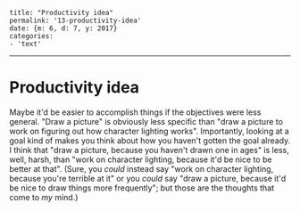 
    title: "Productivity idea"
    permalink: '13-productivity-idea'
    date: {m: 6, d: 7, y: 2017}
    categories:
    - 'text'

---

# Productivity idea

Maybe it'd be easier to accomplish things if the objectives were less general.
"Draw a picture" is obviously less specific than "draw a picture to work on
figuring out how character lighting works". Importantly, looking at a goal kind
of makes you think about how you haven't gotten the goal already. I think that
"draw a picture, because you haven't drawn one in ages" is less, well, harsh,
than "work on character lighting, because it'd be nice to be better at that".
(Sure, you *could* instead say "work on character lighting, because you're
terrible at it" or you *could* say "draw a picture, because it'd be nice to
draw things more frequently"; but those are the thoughts that come to *my*
mind.)
